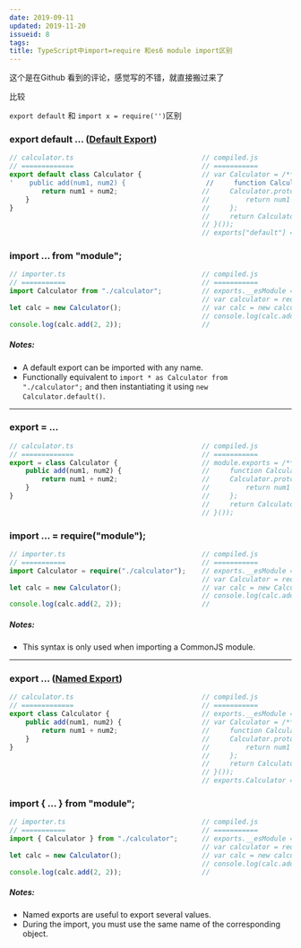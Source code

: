 ```yaml
---
date: 2019-09-11
updated: 2019-11-20
issueid: 8
tags:
title: TypeScript中import=require 和es6 module import区别
---
```

这个是在Github 看到的评论，感觉写的不错，就直接搬过来了

比较

`export default` 和 `import x = require('')`区别

### export default ... ([Default Export](https://developer.mozilla.org/en-US/docs/web/javascript/reference/statements/export#Description))

```typescript
// calculator.ts                                // compiled.js
// =============                                // ===========
export default class Calculator {               // var Calculator = /** @class */ (function () {'
'    public add(num1, num2) {                    //     function Calculator() {}
        return num1 + num2;                     //     Calculator.prototype.add = function (num1, num2) {
    }                                           //         return num1 + num2;
}                                               //     };
                                                //     return Calculator;
                                                // }());
                                                // exports["default"] = Calculator;
```

### import ... from "module";

```typescript
// importer.ts                                  // compiled.js
// ===========                                  // ===========
import Calculator from "./calculator";          // exports.__esModule = true;
                                                // var calculator = require("./calculator");
let calc = new Calculator();                    // var calc = new calculator["default"]();
                                                // console.log(calc.add(2, 2));
console.log(calc.add(2, 2));                    //
```

##### Notes:

* A default export can be imported with any name.
* Functionally equivalent to `import * as Calculator from "./calculator";` and then instantiating it using `new Calculator.default()`.

---

### export = ...

```typescript
// calculator.ts                                // compiled.js
// =============                                // ===========
export = class Calculator {                     // module.exports = /** @class */ (function () {
    public add(num1, num2) {                    //     function Calculator() {}
        return num1 + num2;                     //     Calculator.prototype.add = function (num1, num2) {
    }                                           //         return num1 + num2;
}                                               //     };
                                                //     return Calculator;
                                                // }());
```

### import ... = require("module");

```typescript
// importer.ts                                  // compiled.js
// ===========                                  // ===========
import Calculator = require("./calculator");    // exports.__esModule = true;
                                                // var Calculator = require("./calculator");
let calc = new Calculator();                    // var calc = new Calculator();
                                                // console.log(calc.add(2, 2));
console.log(calc.add(2, 2));                    //
```

##### Notes:

* This syntax is only used when importing a CommonJS module.

---

### export ... ([Named Export](https://developer.mozilla.org/en-US/docs/web/javascript/reference/statements/export#Description))

```typescript
// calculator.ts                                // compiled.js
// =============                                // ===========
export class Calculator {                       // exports.__esModule = true;
    public add(num1, num2) {                    // var Calculator = /** @class */ (function () {
        return num1 + num2;                     //     function Calculator() {}
    }                                           //     Calculator.prototype.add = function (num1, num2) {
}                                               //         return num1 + num2;
                                                //     };
                                                //     return Calculator;
                                                // }());
                                                // exports.Calculator = Calculator;
```

### import { ... } from "module";

```typescript
// importer.ts                                  // compiled.js
// ===========                                  // ===========
import { Calculator } from "./calculator";      // exports.__esModule = true;
                                                // var calculator = require("./calculator");
let calc = new Calculator();                    // var calc = new calculator.Calculator();
                                                // console.log(calc.add(2, 2));
console.log(calc.add(2, 2));                    //
```

##### Notes:

* Named exports are useful to export several values.
* During the import, you must use the same name of the corresponding object.
